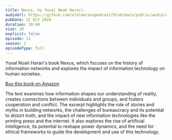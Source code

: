 ```yaml
---
title: Nexus, by Yuval Noah Harari
audioUrl: https://github.com/elelem/asapodcast/blob/main/public/audio/episode-13.m4a?raw=true
pubDate: 22 Oct 2024
duration: 19:49
size: 10
explicit: false
episode: 13
season: 1
episodeType: full
---
```

Yuval Noah Harari's book Nexus, which focuses on the history of information networks and explores the impact of information technology on human societies. 

[Buy this book on Amazon](https://amzn.to/40m7gvM)

The text examines how information shapes our understanding of reality, creates connections between individuals and groups, and fosters cooperation and conflict. The excerpt highlights the role of stories and myths in building networks, the challenges of bureaucracy and its potential to distort truth, and the impact of new information technologies like the printing press and the internet. It also explores the rise of artificial intelligence, its potential to reshape power dynamics, and the need for ethical frameworks to guide the development and use of this technology.
